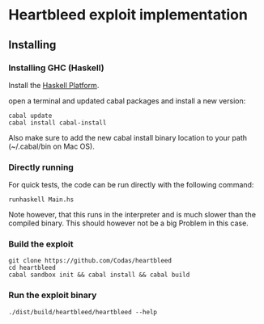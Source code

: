 # Heartbleed exploit implementation

## Installing

### Installing GHC (Haskell)

Install the [Haskell Platform](https://www.haskell.org/platform).

open a terminal and updated cabal packages and install a new version:
~~~
cabal update
cabal install cabal-install
~~~

Also make sure to add the new cabal install binary location to your path
(~/.cabal/bin on Mac OS).

### Directly running
For quick tests, the code can be run directly with the following command:
~~~
runhaskell Main.hs
~~~
Note however, that this runs in the interpreter and is much slower than the
compiled binary. This should however not be a big Problem in this case.

### Build the exploit
~~~
git clone https://github.com/Codas/heartbleed
cd heartbleed
cabal sandbox init && cabal install && cabal build
~~~

### Run the exploit binary
~~~
./dist/build/heartbleed/heartbleed --help
~~~
